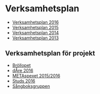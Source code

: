 Verksamhetsplan
===============

-   [Verksamhetsplan 2016](https://static.datasektionen.se/verksamhetsplaner/verksamhetsplan-2016.pdf)
-   [Verksamhetsplan 2015](https://static.datasektionen.se/verksamhetsplaner/verksamhetsplan2015.pdf)
-   [Verksamhetsplan 2014](https://static.datasektionen.se/verksamhetsplaner/verksamhetsplan2014v6.0.pdf)
-   [Verksamhetsplan 2013](https://static.datasektionen.se/verksamhetsplaner/Verksamhetsplan2013.pdf)

Verksamhetsplan för projekt
---------------------------

-   [Bröllopet](https://static.datasektionen.se/verksamhetsplaner/brollopverksamhetsplan.pdf)
-   [dÅre 2016](https://static.datasektionen.se/verksamhetsplaner/vp_dare_2016.pdf)
-   [METAspexet 2015/2016](https://static.datasektionen.se/verksamhetsplaner/vp_metaspexet_1516.pdf)
-   [Studs 2016](https://static.datasektionen.se/verksamhetsplaner/vp_studs_2016.pdf)
-   [Sångboksgruppen](https://static.datasektionen.se/verksamhetsplaner/verksamhetsplansangbok.pdf)

